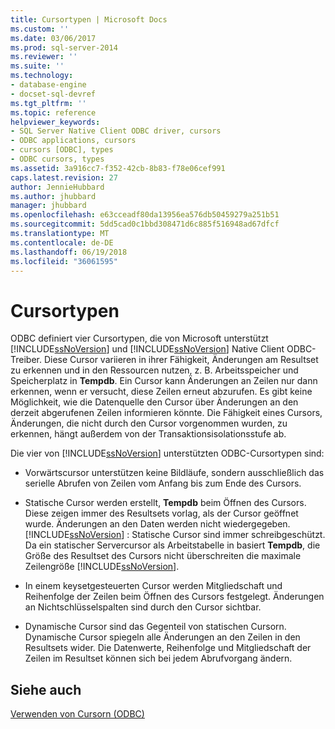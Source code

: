 ```yaml
---
title: Cursortypen | Microsoft Docs
ms.custom: ''
ms.date: 03/06/2017
ms.prod: sql-server-2014
ms.reviewer: ''
ms.suite: ''
ms.technology:
- database-engine
- docset-sql-devref
ms.tgt_pltfrm: ''
ms.topic: reference
helpviewer_keywords:
- SQL Server Native Client ODBC driver, cursors
- ODBC applications, cursors
- cursors [ODBC], types
- ODBC cursors, types
ms.assetid: 3a916cc7-f352-42cb-8b83-f78e06cef991
caps.latest.revision: 27
author: JennieHubbard
ms.author: jhubbard
manager: jhubbard
ms.openlocfilehash: e63cceadf80da13956ea576db50459279a251b51
ms.sourcegitcommit: 5dd5cad0c1bbd308471d6c885f516948ad67dfcf
ms.translationtype: MT
ms.contentlocale: de-DE
ms.lasthandoff: 06/19/2018
ms.locfileid: "36061595"
---
```

# <a name="cursor-types"></a>Cursortypen
  ODBC definiert vier Cursortypen, die von Microsoft unterstützt [!INCLUDE[ssNoVersion](../../includes/ssnoversion-md.md)] und [!INCLUDE[ssNoVersion](../../includes/ssnoversion-md.md)] Native Client ODBC-Treiber. Diese Cursor variieren in ihrer Fähigkeit, Änderungen am Resultset zu erkennen und in den Ressourcen nutzen, z. B. Arbeitsspeicher und Speicherplatz in **Tempdb**. Ein Cursor kann Änderungen an Zeilen nur dann erkennen, wenn er versucht, diese Zeilen erneut abzurufen. Es gibt keine Möglichkeit, wie die Datenquelle den Cursor über Änderungen an den derzeit abgerufenen Zeilen informieren könnte. Die Fähigkeit eines Cursors, Änderungen, die nicht durch den Cursor vorgenommen wurden, zu erkennen, hängt außerdem von der Transaktionsisolationsstufe ab.  
  
 Die vier von [!INCLUDE[ssNoVersion](../../includes/ssnoversion-md.md)] unterstützten ODBC-Cursortypen sind:  
  
-   Vorwärtscursor unterstützen keine Bildläufe, sondern ausschließlich das serielle Abrufen von Zeilen vom Anfang bis zum Ende des Cursors.  
  
-   Statische Cursor werden erstellt, **Tempdb** beim Öffnen des Cursors. Diese zeigen immer des Resultsets vorlag, als der Cursor geöffnet wurde. Änderungen an den Daten werden nicht wiedergegeben. [!INCLUDE[ssNoVersion](../../includes/ssnoversion-md.md)] : Statische Cursor sind immer schreibgeschützt. Da ein statischer Servercursor als Arbeitstabelle in basiert **Tempdb**, die Größe des Resultset des Cursors nicht überschreiten die maximale Zeilengröße [!INCLUDE[ssNoVersion](../../includes/ssnoversion-md.md)].  
  
-   In einem keysetgesteuerten Cursor werden Mitgliedschaft und Reihenfolge der Zeilen beim Öffnen des Cursors festgelegt. Änderungen an Nichtschlüsselspalten sind durch den Cursor sichtbar.  
  
-   Dynamische Cursor sind das Gegenteil von statischen Cursorn. Dynamische Cursor spiegeln alle Änderungen an den Zeilen in den Resultsets wider. Die Datenwerte, Reihenfolge und Mitgliedschaft der Zeilen im Resultset können sich bei jedem Abrufvorgang ändern.  
  
## <a name="see-also"></a>Siehe auch  
 [Verwenden von Cursorn &#40;ODBC&#41;](using-cursors-odbc.md)  
  
  